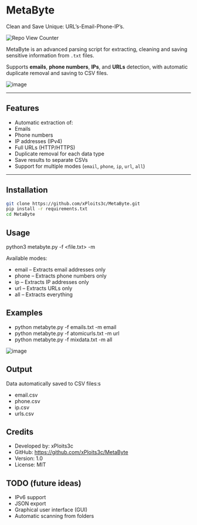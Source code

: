 # MetaByte
Clean and Save Unique: URL’s-Email-Phone-IP’s.

 ![Repo View Counter](https://profile-counter.glitch.me/MetaByte/count.svg)
 
MetaByte is an advanced parsing script for extracting, cleaning and saving sensitive information from `.txt` files.

Supports **emails**, **phone numbers**, **IPs**, and **URLs** detection, with automatic duplicate removal and saving to CSV files.

![image](https://github.com/user-attachments/assets/6ea17898-c5f0-44e4-9b8f-c34140ad4bbb)

---

## Features

- Automatic extraction of:
- Emails
- Phone numbers
- IP addresses (IPv4)
- Full URLs (HTTP/HTTPS)
- Duplicate removal for each data type
- Save results to separate CSVs
- Support for multiple modes (`email`, `phone`, `ip`, `url`, `all`)

---

## Installation
   ```bash
   git clone https://github.com/xPloits3c/MetaByte.git
   pip install -r requirements.txt
   cd MetaByte
```

## Usage

python3 metabyte.py -f <file.txt> -m <mode>

Available modes:

+  email – Extracts email addresses only
+  phone – Extracts phone numbers only
+ ip – Extracts IP addresses only
+ url – Extracts URLs only
+ all – Extracts everything

## Examples

+ python metabyte.py -f emails.txt -m email
+ python metabyte.py -f atomicurls.txt -m url
+ python metabyte.py -f mixdata.txt -m all
  
![image](https://github.com/user-attachments/assets/7b7fba9e-cf5c-4450-aa97-13ee98916139)

## Output

Data automatically saved to CSV files:s
+ email.csv
+ phone.csv
+ ip.csv
+ urls.csv

## Credits
+ Developed by: xPloits3c
+ GitHub: https://github.com/xPloits3c/MetaByte
+ Version: 1.0
+ License: MIT

## TODO (future ideas)
+ IPv6 support
+ JSON export
+ Graphical user interface (GUI)
+ Automatic scanning from folders

